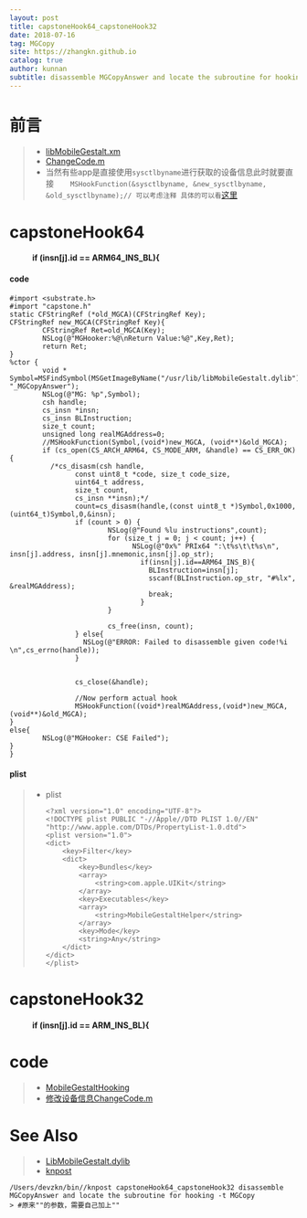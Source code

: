 ```yaml
---
layout: post
title: capstoneHook64_capstoneHook32
date: 2018-07-16
tag: MGCopy
site: https://zhangkn.github.io
catalog: true
author: kunnan
subtitle: disassemble MGCopyAnswer and locate the subroutine for hooking
---
```




# 前言

> * [libMobileGestalt.xm](https://github.com/Naville/WTFJH/blob/99a2079afb48f6dcfccf2ef369a3d7c9e7fc1fdd/Hooks/API/libMobileGestalt.xm)
> * [ChangeCode.m](https://github.com/zhangkn/knaso/blob/master/ASO/ChangeCode/ChangeCode.m)
> * 当然有些app是直接使用`sysctlbyname`进行获取的设备信息此时就要直接`    MSHookFunction(&sysctlbyname, &new_sysctlbyname, &old_sysctlbyname);// 可以考虑注释 具体的可以看`[这里](https://kunnan.github.io/2018/08/24/macaddressOfJOJOWang/#hook)



# capstoneHook64 

####             if (insn[j].id == ARM64_INS_BL){



#### code

```objc
#import <substrate.h>
#import "capstone.h"
static CFStringRef (*old_MGCA)(CFStringRef Key);
CFStringRef new_MGCA(CFStringRef Key){
        CFStringRef Ret=old_MGCA(Key);
        NSLog(@"MGHooker:%@\nReturn Value:%@",Key,Ret);
        return Ret;
}
%ctor {
        void * Symbol=MSFindSymbol(MSGetImageByName("/usr/lib/libMobileGestalt.dylib"), "_MGCopyAnswer");
        NSLog(@"MG: %p",Symbol);
        csh handle;
        cs_insn *insn;
        cs_insn BLInstruction;
        size_t count;
        unsigned long realMGAddress=0;
        //MSHookFunction(Symbol,(void*)new_MGCA, (void**)&old_MGCA);
        if (cs_open(CS_ARCH_ARM64, CS_MODE_ARM, &handle) == CS_ERR_OK) {
          /*cs_disasm(csh handle,
          		const uint8_t *code, size_t code_size,
          		uint64_t address,
          		size_t count,
          		cs_insn **insn);*/
                count=cs_disasm(handle,(const uint8_t *)Symbol,0x1000,(uint64_t)Symbol,0,&insn);
                if (count > 0) {
                        NSLog(@"Found %lu instructions",count);
                        for (size_t j = 0; j < count; j++) {
                              NSLog(@"0x%" PRIx64 ":\t%s\t\t%s\n", insn[j].address, insn[j].mnemonic,insn[j].op_str);
                                if(insn[j].id==ARM64_INS_B){
                                  BLInstruction=insn[j];
                                  sscanf(BLInstruction.op_str, "#%lx", &realMGAddress);
                                  break;
                                }
                        }

                        cs_free(insn, count);
                } else{
                  NSLog(@"ERROR: Failed to disassemble given code!%i \n",cs_errno(handle));
                }


                cs_close(&handle);

                //Now perform actual hook
                MSHookFunction((void*)realMGAddress,(void*)new_MGCA, (void**)&old_MGCA);
}
else{
        NSLog(@"MGHooker: CSE Failed");
}
}

```



#### plist

> * plist
>
>   ```
>   <?xml version="1.0" encoding="UTF-8"?>
>   <!DOCTYPE plist PUBLIC "-//Apple//DTD PLIST 1.0//EN" "http://www.apple.com/DTDs/PropertyList-1.0.dtd">
>   <plist version="1.0">
>   <dict>
>   	<key>Filter</key>
>   	<dict>
>   		<key>Bundles</key>
>   		<array>
>   			<string>com.apple.UIKit</string>
>   		</array>
>           <key>Executables</key>
>           <array>
>               <string>MobileGestaltHelper</string>
>           </array>
>           <key>Mode</key>
>           <string>Any</string>
>   	</dict>
>   </dict>
>   </plist>
>   ```
>

# capstoneHook32 

####             if (insn[j].id == ARM_INS_BL){ 



# code

> * [MobileGestaltHooking](https://github.com/kunnan/MobileGestaltHooking/blob/master/Tweak/Makefile)
> * [修改设备信息ChangeCode.m](https://github.com/zhangkn/knaso/blob/master/ASO/ChangeCode/ChangeCode.m )

# See Also 

>* [LibMobileGestalt.dylib](<http://iphonedevwiki.net/index.php/LibMobileGestalt.dylib>)
>* [knpost](https://github.com/zhangkn/KNBin/blob/master/knpost) 
>
```
/Users/devzkn/bin//knpost capstoneHook64_capstoneHook32 disassemble MGCopyAnswer and locate the subroutine for hooking -t MGCopy
> #原来""的参数，需要自己加上""
```

